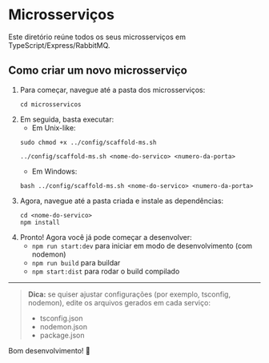 # Microsserviços

Este diretório reúne todos os seus microsserviços em TypeScript/Express/RabbitMQ.

## Como criar um novo microsserviço

1. Para começar, navegue até a pasta dos microsserviços:
    ```
    cd microsservicos
    ```
2. Em seguida, basta executar:
    - Em Unix-like:
    ```
    sudo chmod +x ../config/scaffold-ms.sh
    ```
    ```
    ../config/scaffold-ms.sh <nome-do-servico> <numero-da-porta>
    ```
    - Em Windows:
    ```
    bash ../config/scaffold-ms.sh <nome-do-servico> <numero-da-porta>
    ```
4. Agora, navegue até a pasta criada e instale as dependências:
    ```
    cd <nome-do-servico>
    npm install
    ```
5. Pronto! Agora você já pode começar a desenvolver:
   - ```npm run start:dev``` para iniciar em modo de desenvolvimento (com nodemon)
   - ```npm run build``` para buildar
   - ```npm start:dist``` para rodar o build compilado 

---

> **Dica:** se quiser ajustar configurações (por exemplo, tsconfig, nodemon), edite os arquivos gerados em cada serviço:
> - tsconfig.json
> - nodemon.json
> - package.json

Bom desenvolvimento! 🚀
